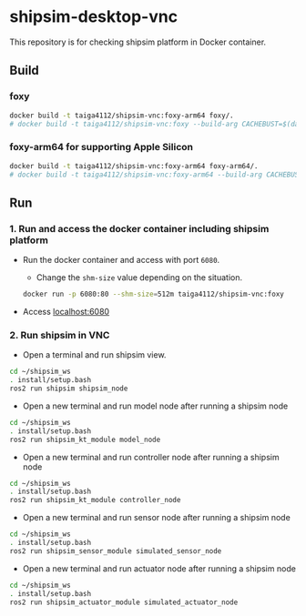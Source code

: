 # shipsim-desktop-vnc

This repository is for checking shipsim platform in Docker container.

## Build

### foxy

```sh
docker build -t taiga4112/shipsim-vnc:foxy-arm64 foxy/.
# docker build -t taiga4112/shipsim-vnc:foxy --build-arg CACHEBUST=$(date +%s) foxy/.
```

### foxy-arm64 for supporting Apple Silicon

```sh
docker build -t taiga4112/shipsim-vnc:foxy-arm64 foxy-arm64/.
# docker build -t taiga4112/shipsim-vnc:foxy-arm64 --build-arg CACHEBUST=$(date +%s) foxy-arm64/.
```

## Run

### 1. Run and access the docker container including shipsim platform

- Run the docker container and access with port `6080`.
  - Change the `shm-size` value depending on the situation.

  ```sh
  docker run -p 6080:80 --shm-size=512m taiga4112/shipsim-vnc:foxy
  ```

- Access [localhost:6080](http://127.0.0.1:6080/)

### 2. Run shipsim in VNC

- Open a terminal and run shipsim view.

```sh
cd ~/shipsim_ws
. install/setup.bash
ros2 run shipsim shipsim_node
```

- Open a new terminal and run model node after running a shipsim node

```sh
cd ~/shipsim_ws
. install/setup.bash
ros2 run shipsim_kt_module model_node
```

- Open a new terminal and run controller node after running a shipsim node

```sh
cd ~/shipsim_ws
. install/setup.bash
ros2 run shipsim_kt_module controller_node
```

- Open a new terminal and run sensor node after running a shipsim node

```sh
cd ~/shipsim_ws
. install/setup.bash
ros2 run shipsim_sensor_module simulated_sensor_node
```

- Open a new terminal and run actuator node after running a shipsim node

```sh
cd ~/shipsim_ws
. install/setup.bash
ros2 run shipsim_actuator_module simulated_actuator_node
```
